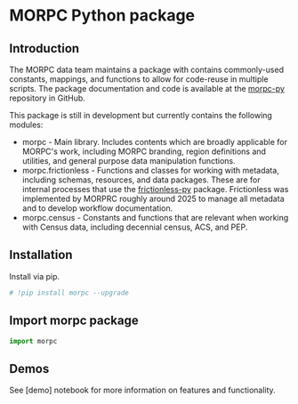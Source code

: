 # MORPC Python package

## Introduction

The MORPC data team maintains a package with contains commonly-used constants, mappings, and functions to allow for code-reuse in multiple scripts.  The package documentation and code is available at the [morpc-py](https://github.com/morpc/morpc-py) repository in GitHub.  

This package is still in development but currently contains the following modules:

  - morpc - Main library.  Includes contents which are broadly applicable for MORPC's work, including MORPC branding, region definitions and utilities, and general purpose data manipulation functions.
  - morpc.frictionless -  Functions and classes for working with metadata, including schemas, resources, and data packages. These are for internal processes that use the [frictionless-py](https://github.com/frictionlessdata/frictionless-py/tree/main) package. Frictionless was implemented by MORPRC roughly around 2025 to manage all metadata and to develop workflow documentation. 
  - morpc.census - Constants and functions that are relevant when working with Census data, including decennial census, ACS, and PEP.

## Installation

Install via pip.


```python
# !pip install morpc --upgrade
```

## Import morpc package 


```python
import morpc
```

## Demos

See [demo] notebook for more information on features and functionality.